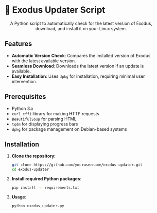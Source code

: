 # 🐍 Exodus Updater Script

<p align="center">
  A Python script to automatically check for the latest version of Exodus, download, and install it on your Linux system.
</p>

## Features

- **Automatic Version Check**: Compares the installed version of Exodus with the latest available version.
- **Seamless Download**: Downloads the latest version if an update is available.
- **Easy Installation**: Uses `dpkg` for installation, requiring minimal user intervention.

## Prerequisites

- Python 3.x
- `curl_cffi` library for making HTTP requests
- `BeautifulSoup` for parsing HTML
- `tqdm` for displaying progress bars
- `dpkg` for package management on Debian-based systems

## Installation

1. **Clone the repository**:

   ```bash
   git clone https://github.com/yourusername/exodus-updater.git
   cd exodus-updater
   ```
2. **Install required Python packages**:

   ```bash
   pip install -r requirements.txt
   ```
3. **Usage**:

   ```bash
   python exodus_updater.py
   ```
